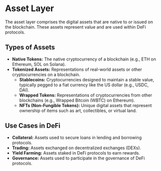 # Asset Layer

The asset layer comprises the digital assets that are native to or issued on the blockchain. These assets represent value and are used within DeFi protocols.

## Types of Assets

- **Native Tokens:** The native cryptocurrency of a blockchain (e.g., ETH on Ethereum, SOL on Solana).
- **Tokenized Assets:** Representations of real-world assets or other cryptocurrencies on a blockchain.
  - **Stablecoins:** Cryptocurrencies designed to maintain a stable value, typically pegged to a fiat currency like the US dollar (e.g., USDC, DAI).
  - **Wrapped Tokens:** Representations of cryptocurrencies from other blockchains (e.g., Wrapped Bitcoin (WBTC) on Ethereum).
  - **NFTs (Non-Fungible Tokens):** Unique digital assets that represent ownership of items such as art, collectibles, or virtual land.

## Use Cases in DeFi

- **Collateral:** Assets used to secure loans in lending and borrowing protocols.
- **Trading:** Assets exchanged on decentralized exchanges (DEXs).
- **Yield Farming:** Assets staked in DeFi protocols to earn rewards.
- **Governance:** Assets used to participate in the governance of DeFi protocols.
